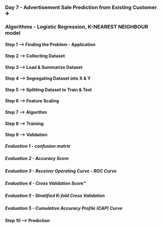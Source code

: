 ### Day 7 - Advertisement  Sale Prediction from Existing Customer  ✈

### Algorithms - Logistic Regression,  K-NEAREST NEIGHBOUR model
 
#### Step 1 --> Finding the Problem - Application
#### Step 2 --> Collecting Dataset
#### Step 3 --> Load & Summarize Dataset
#### Step 4 --> Segregating Dataset into X & Y
#### Step 5 --> Splitting Dataset to Train & Test
#### Step 6 --> Feature Scaling
#### Step 7 --> Algorithm
#### Step 8 --> Training
#### Step 9 --> Validation
##### Evaluation 1 - confusion matrix
##### Evaluation 2 - Accuracy Score
##### Evaluation 3 - Receiver Operating Curve - ROC Curve
##### Evaluation 4 - Cross Validation Score"
##### Evaluation 5 - Stratified K-fold Cross Validation
##### Evaluation 5 - Cumulative Accuracy Profile (CAP) Curve
#### Step 10 --> Prediction